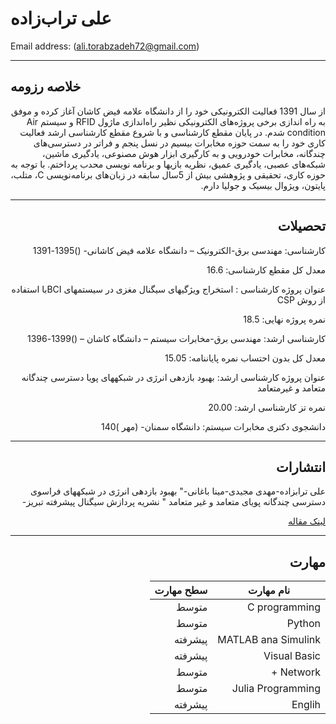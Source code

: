 # علی تراب‌زاده                   
Email address: (ali.torabzadeh72@gmail.com)

--------------------------------------------------------------------------

## خلاصه رزومه

<div   dir="rtl">
از سال  1391 فعالیت الکترونیکی خود را از دانشگاه علامه فیض کاشان آغاز کرده و موفق به راه اندازی برخی پروژه‌های الکترونیکی نظیر راه‌اندازی ماژول  RFID و سیستم Air condition شدم. در پایان مقطع کارشناسی و با شروع مقطع کارشناسی ارشد فعالیت کاری خود را به سمت حوزه مخابرات بیسیم در نسل پنجم و فراتر در دسترسی‌های چندگانه، مخابرات
خودرویی و به کارگیری ابزار هوش مصنوعی، یادگیری ماشین، شبکه‌های عصبی، یادگیری عمیق، نظریه بازیها و برنامه نویسی محدب پرداختم. با توجه به حوزه کاری، تحقیقی و پژوهشی بیش از  5سال سابقه  در زبان‌های برنامه‌نویسی C، متلب، پایتون، ویژوال بیسیک و جولیا دارم.
<div>


--------------------------------------------------------------------

## تحصیلات

<div  dir="rtl">
  
  کارشناسی: مهندسی برق-الکترونیک – دانشگاه علامه فیض کاشانی- ()1395-1391

  معدل کل مقطع کارشناسی: 16.6

  عنوان پروژه کارشناسی : استخراج ویژگیهای سیگنال مغزی در سیستمهای  BCIبا استفاده از روش CSP

  نمره پروژه نهایی: 18.5

  کارشناسی ارشد: مهندسی برق-مخابرات سیستم – دانشگاه کاشان – ()1399-1396

  معدل کل بدون احتساب نمره پایاننامه: 15.05

  عنوان پروژه کارشناسی ارشد: بهبود بازدهی انرژی در شبکههای پویا دسترسی چندگانه متعامد و غیرمتعامد

  نمره تز کارشناسی ارشد: 20.00

  دانشجوی دکتری مخابرات سیستم: دانشگاه سمنان- (مهر )140

  <div>
 
 --------------------------------------------------
 
 ## انتشارات
    
<div  dir="rtl">
علی ترابزاده-مهدی مجیدی-مینا باغانی-" بهبود بازدهی انرژی در شبکههای فراسوی دسترسی چندگانه پویای متعامد و غیر متعامد " نشریه
پردازش سیگنال پیشرفته تبریز- 
  
  [لینک مقاله](https://jasp.tabrizu.ac.ir/article_13292.html?lang=en)
<div>
  
-----------------------------------------------------------
## مهارت
  
 |نام مهارت|سطح مهارت|
 |---------|-----------|
 |C programming| متوسط|
 |Python| متوسط|
 |MATLAB ana Simulink|پیشرفته|
 |Visual Basic| پیشرفته|
 |Network +| متوسط|
 |Julia Programming|متوسط|
 |Englih|پیشرفته|
